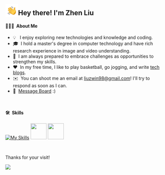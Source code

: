<img alt="Night Coding" src="./assets/Hand%20Wave.gif" width='40' align="left"/><h2>Hey there! I'm Zhen Liu</h2>

#### 👨🏻‍💻 &nbsp;About Me
- 💡 &nbsp;&nbsp;I enjoy exploring new technologies and knowledge and coding. 
- 🎓 &nbsp;I hold a master's degree in computer technology and have rich research experience in image and video understanding. 
- 🌱 &nbsp;I am always prepared to embrace challenges as opportunities to strengthen my skills. 
- ❤️ &nbsp;In my free time, I like to play basketball, go jogging, and write [tech blogs](https://blog.csdn.net/liuz_notes). 
- ✉️ &nbsp;You can shoot me an email at liuzwin98@gmail.com! I'll try to respond as soon as I can.
- 💬 &nbsp;[Message Board](https://github.com/liuzwin98/liuzwin98/issues) :)
<!-- Please have a look at my [website](https://liuzwin98.github.io) for more details about me.-->  

<br />

#### 🛠 &nbsp;Skills
[![My Skills](https://skillicons.dev/icons?i=py,c,cpp,matlab,pytorch,linux,git,ai&theme=light)](https://skillicons.dev) 
<img height="50" width="50" src="https://cdn.simpleicons.org/latex" />
<img height="50" width="50" src="https://cdn.simpleicons.org/markdown" />


<!--
#### 📈 &nbsp;GitHub Analytics

| <a href="https://github.com/liuzwin98/github-readme-stats"><img align="center" src="https://github-readme-stats.vercel.app/api?username=liuzwin98&show_icons=true&include_all_commits=true&hide_border=true" alt="Zhen Liu's github stats" /></a> | <a href="https://github.com/liuzwin98/github-readme-stats"><img align="center" src="https://github-readme-stats.vercel.app/api/top-langs/?username=liuzwin98&layout=compact&hide_border=true" /></a> |
| ------------- | ------------- |
-->


<!-- 
#### Top Repositories
<a href="https://github.com/liuzwin98/xxxx">
  <img align="center" src="https://github-readme-stats.vercel.app/api/pin/?username=liuzwin98&repo=xxxx" />
</a>  -->


<br />

Thanks for your visit!

![](http://profile-counter.glitch.me/liuzwin98/count.svg)
